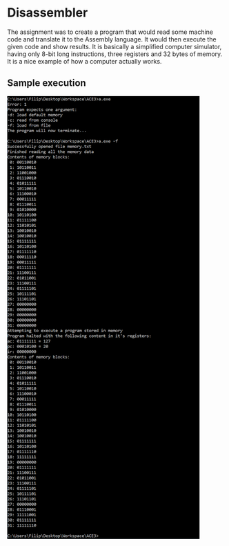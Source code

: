 # Disassembler

The assignment was to create a program that would read some machine code and translate it to the Assembly language. It would then execute the given code and show results. It is basically a simplified computer simulator, having only 8-bit long instructions, three registers and 32 bytes of memory. It is a nice example of how a computer actually works.

 ## Sample execution
 
![Sample execution](ACE3.PNG)
